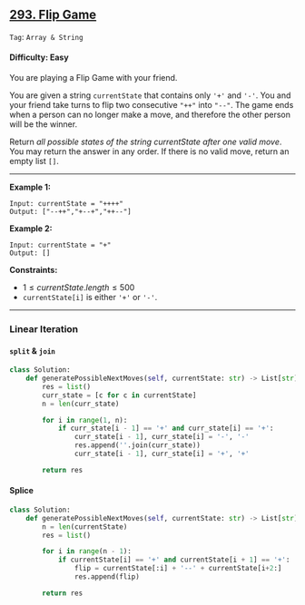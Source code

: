 ## [293. Flip Game](https://leetcode.com/problems/flip-game)

```Tag```: ```Array & String```

#### Difficulty: Easy

You are playing a Flip Game with your friend.

You are given a string ```currentState``` that contains only ```'+'``` and ```'-'```. You and your friend take turns to flip two consecutive ```"++"``` into ```"--"```. The game ends when a person can no longer make a move, and therefore the other person will be the winner.

Return _all possible states of the string currentState after one valid move_. You may return the answer in any order. If there is no valid move, return an empty list ```[]```.

---

__Example 1:__
```
Input: currentState = "++++"
Output: ["--++","+--+","++--"]
```

__Example 2:__
```
Input: currentState = "+"
Output: []
```

__Constraints:__

- $1 \le currentState.length \le 500$
- ```currentState[i]``` is either ```'+'``` or ```'-'```.

---

### Linear Iteration

#### ```split``` & ```join```

```Python
class Solution:
    def generatePossibleNextMoves(self, currentState: str) -> List[str]:
        res = list()
        curr_state = [c for c in currentState]
        n = len(curr_state)

        for i in range(1, n):
            if curr_state[i - 1] == '+' and curr_state[i] == '+':
                curr_state[i - 1], curr_state[i] = '-', '-'
                res.append(''.join(curr_state))
                curr_state[i - 1], curr_state[i] = '+', '+'

        return res
```

#### Splice

```Python
class Solution:
    def generatePossibleNextMoves(self, currentState: str) -> List[str]:
        n = len(currentState)
        res = list()

        for i in range(n - 1):
            if currentState[i] == '+' and currentState[i + 1] == '+':
                flip = currentState[:i] + '--' + currentState[i+2:]
                res.append(flip)

        return res
```
